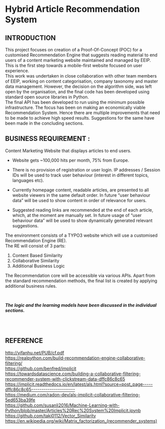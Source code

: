 # Hybrid Article Recommendation System

## INTRODUCTION
This project focuses on creation of a Proof-Of-Concept (POC) for a customised Recommendation Engine that suggests reading material to end users of a content marketing website maintained and managed by EEIP. This is the first step towards a mobile-first website focused on user experience.    
This work was undertaken in close collaboration with other team members of EEIP, working on content categorisation, company taxonomy and master data management. However, the decision on the algorithm side, was left open by the organisation, and the final code has been developed using standard open source libraries in Python.    
The final API has been developed to run using the minimum possible infrastructure. The focus has been on making an economically viable  Recommendation System. Hence there are multiple improvements that need to be made to achieve high speed results. Suggestions for the same have been made in the concluding sections.

## BUSINESS REQUIREMENT :
Content Marketing Website that displays articles to end users.

- Website gets ~100,000 hits per month, 75% from Europe.

- There is no provision of registration or user login. IP addresses / Session IDs will be used to track user behaviour (interest in different topics, languages etc).

- Currently homepage content, readable articles, are presented to all website viewers in the same default order. In future “user behaviour data” will be used to show content in order of relevance for users.

- Suggested reading links are recommended at the end of each article, which, at the moment are manually set. In future usage of “user behaviour data” will be used to show dynamically generated relevant suggestions.


The environment consists of a TYPO3 website which will use a customised Recommendation Engine (RE).   
The RE will consist of 3 parts:
1.	Content Based Similarity
2.	Collaborative Similarity
3.	Additional Business Logic

The Recommendation core will be accessible via various APIs. Apart from the standard recommendation methods, the final list is created by applying additional business rules. 

<br>

***The logic and the learning models have been discussed in the individual sections.***




<br><br>

## REFERENCE
http://yifanhu.net/PUB/cf.pdf  
https://realpython.com/build-recommendation-engine-collaborative-filtering/   
https://github.com/benfred/implicit   
https://towardsdatascience.com/building-a-collaborative-filtering-recommender-system-with-clickstream-data-dffc86c8c65   
https://implicit.readthedocs.io/en/latest/als.html?source=post_page-----dffc86c8c65----------------------   
https://medium.com/radon-dev/als-implicit-collaborative-filtering-5ed653ba39fe   
https://github.com/susanli2016/Machine-Learning-with-Python/blob/master/Articles%20Rec%20System%20Implicit.ipynb   
https://github.com/taki0112/Vector_Similarity   
https://en.wikipedia.org/wiki/Matrix_factorization_(recommender_systems)   
